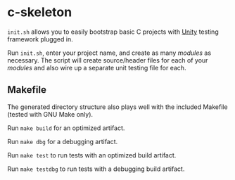 # c-skeleton
`init.sh` allows you to easily bootstrap basic C projects with [Unity][1] testing framework plugged in.

Run `init.sh`, enter your project name, and create as many *modules* as necessary. The script will create source/header files for each of your *modules* and also wire up a separate unit testing file for each.

## Makefile

The generated directory structure also plays well with the included Makefile (tested with GNU Make only).

Run `make build` for an optimized artifact.

Run `make dbg` for a debugging artifact.

Run `make test` to run tests with an optimized build artifact.

Run `make testdbg` to run tests with a debugging build artifact.

[1]: http://www.throwtheswitch.org/unity
